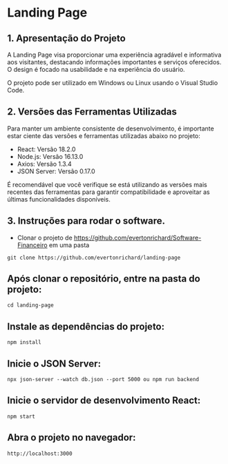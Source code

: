 # Landing Page

## 1. Apresentação do Projeto

A Landing Page visa proporcionar uma experiência agradável e informativa aos visitantes, destacando informações importantes e serviços oferecidos. O design é focado na usabilidade e na experiência do usuário.

O projeto pode ser utilizado em Windows ou Linux usando o Visual Studio Code.

## 2. Versões das Ferramentas Utilizadas

Para manter um ambiente consistente de desenvolvimento, é importante estar ciente das versões e ferramentas utilizadas abaixo no projeto:

- React: Versão 18.2.0
- Node.js: Versão 16.13.0
- Axios: Versão 1.3.4
- JSON Server: Versão 0.17.0

É recomendável que você verifique se está utilizando as versões mais recentes das ferramentas para garantir compatibilidade e aproveitar as últimas funcionalidades disponíveis.

## 3. Instruções para rodar o software.

- Clonar o projeto de https://github.com/evertonrichard/Software-Financeiro em uma pasta
```
git clone https://github.com/evertonrichard/landing-page
```

## Após clonar o repositório, entre na pasta do projeto:
```
cd landing-page
```

## Instale as dependências do projeto:
```
npm install
```
## Inicie o JSON Server:
```
npx json-server --watch db.json --port 5000 ou npm run backend
```
## Inicie o servidor de desenvolvimento React:
```
npm start
```
## Abra o projeto no navegador:
```
http://localhost:3000
```



